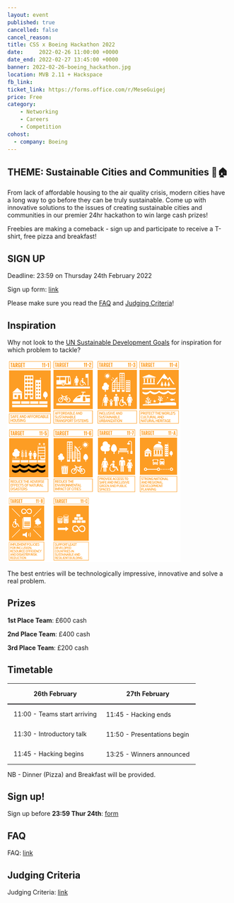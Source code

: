 ```yaml
---
layout: event
published: true
cancelled: false
cancel_reason:
title: CSS x Boeing Hackathon 2022
date:     2022-02-26 11:00:00 +0000
date_end: 2022-02-27 13:45:00 +0000
banner: 2022-02-26-boeing_hackathon.jpg
location: MVB 2.11 + Hackspace
fb_link: 
ticket_link: https://forms.office.com/r/MeseGuigej
price: Free
category:
    - Networking
    - Careers
    - Competition
cohost:
  - company: Boeing
---
```


## THEME: Sustainable Cities and Communities 🏢🏠

From lack of affordable housing to the air quality crisis, modern cities have a long way to go before they can be truly sustainable. Come up with innovative solutions to the issues of creating sustainable cities and communities in our premier 24hr hackathon to win large cash prizes!

Freebies are making a comeback - sign up and participate to receive a T-shirt, free pizza and breakfast!

## SIGN UP

Deadline: 23:59 on Thursday 24th February 2022

Sign up form: [link](https://forms.office.com/r/MeseGuigej)

Please make sure you read the [FAQ](#faq) and [Judging Criteria](#judging-criteria)!

## Inspiration

Why not look to the [UN Sustainable Development Goals](https://www.globalgoals.org/11-sustainable-cities-and-communities) for inspiration for which problem to tackle? 

![UN Sustable Development Goals](/assets/images/contrib/events/2022-02-26-boeing_hackathon_un_goals.png)

The best entries will be technologically impressive, innovative and solve a real problem.

## Prizes

**1st Place Team**: £600 cash 

**2nd Place Team**: £400 cash 

**3rd Place Team**: £200 cash


## Timetable

<table style="margin: 0.75em auto 0;">
  <thead>
    <tr>
      <th style="text-align: center; padding-left: 1em; border-bottom: 2px solid #1d1b1e; font-weight: bold;">26th February</th>
      <th style="text-align: center; padding: 1em; border-bottom: 2px solid #1d1b1e; font-weight: bold;">27th February</th>
    </tr>
  </thead>
  <tbody>
    <tr>
      <td style="padding-left: 1em;">11:00 - Teams start arriving</td>
      <td style="padding: 1em;">11:45 - Hacking ends</td>
    </tr>
    <tr>
      <td style="padding-left: 1em;">11:30 - Introductory talk</td>
      <td style="padding: 1em;">11:50 - Presentations begin</td>
    </tr>
    <tr>
      <td style="padding-left: 1em;">11:45 - Hacking begins</td>
      <td style="padding: 1em;">13:25 - Winners announced</td>
    </tr>
  </tbody>
</table>

NB - Dinner (Pizza) and Breakfast will be provided.

## Sign up!

Sign up before **23:59 Thur 24th**: [form](https://forms.office.com/r/MeseGuigej)

## FAQ

FAQ: [link](https://docs.google.com/document/d/1GQJIb7F7H4iEf3Ws9w6kN0n_ON_mdCD91CD_rizz9uQ/edit?usp=sharing)

## Judging Criteria

Judging Criteria: [link](https://docs.google.com/document/d/19pTcPTWSq14L6l5S-YBQfIdlRpEGwVW8EGU7sJzTiLQ/edit?usp=sharing)